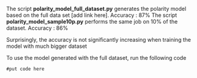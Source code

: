 The script **polarity_model_full_dataset.py** generates the polarity model based on the full data set [add link here]. Accuracy : 87%
The script **polarity_model_sample10p.py** performs the same job on 10%  of the dataset. Accuracy : 86%

Surprisingly, the accuracy is not significantly increasing when training the model with much bigger dataset

To use the model generated with the full dataset, run the following code

```
#put code here 
```